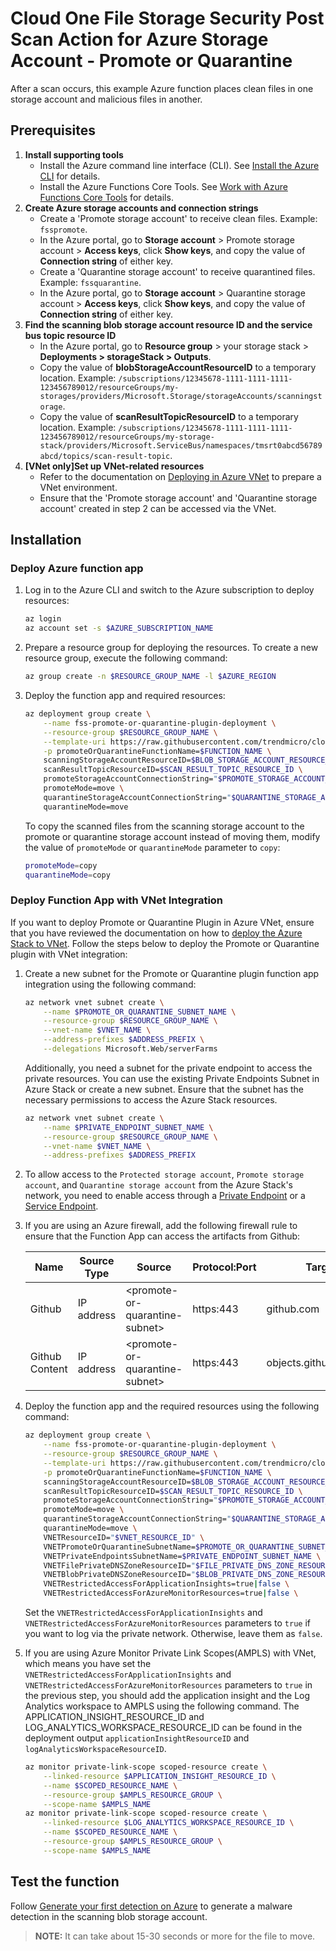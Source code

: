 # Cloud One File Storage Security Post Scan Action for Azure Storage Account - Promote or Quarantine

After a scan occurs, this example Azure function places clean files in one storage account and malicious files in another.

## Prerequisites

1. **Install supporting tools**
    - Install the Azure command line interface (CLI). See [Install the Azure CLI](https://docs.microsoft.com/en-us/cli/azure/install-azure-cli) for details.
    - Install the Azure Functions Core Tools. See [Work with Azure Functions Core Tools](https://docs.microsoft.com/en-us/azure/azure-functions/functions-run-local) for details.
1. **Create Azure storage accounts and connection strings**
    - Create a 'Promote storage account' to receive clean files. Example: `fsspromote`.
    - In the Azure portal, go to **Storage account** > Promote storage account > **Access keys**, click **Show keys**, and copy the value of **Connection string** of either key.
    - Create a 'Quarantine storage account' to receive quarantined files. Example: `fssquarantine`.
    - In the Azure portal, go to **Storage account** > Quarantine storage account > **Access keys**, click **Show keys**, and copy the value of **Connection string** of either key.
1. **Find the scanning blob storage account resource ID and the service bus topic resource ID**
    - In the Azure portal, go to **Resource group** > your storage stack > **Deployments > storageStack > Outputs**.
    - Copy the value of **blobStorageAccountResourceID** to a temporary location. Example: `/subscriptions/12345678-1111-1111-1111-123456789012/resourceGroups/my-storages/providers/Microsoft.Storage/storageAccounts/scanningstorage`.
    - Copy the value of **scanResultTopicResourceID** to a temporary location. Example: `/subscriptions/12345678-1111-1111-1111-123456789012/resourceGroups/my-storage-stack/providers/Microsoft.ServiceBus/namespaces/tmsrt0abcd56789abcd/topics/scan-result-topic`.
1. **[VNet only]Set up VNet-related resources**
    - Refer to the documentation on [Deploying in Azure VNet](https://cloudone.trendmicro.com/docs/file-storage-security/azure-vnet-deployment/) to prepare a VNet environment.
    - Ensure that the 'Promote storage account' and 'Quarantine storage account' created in step 2 can be accessed via the VNet.

## Installation

### Deploy Azure function app

1. Log in to the Azure CLI and switch to the Azure subscription to deploy resources:

    ```bash
    az login
    az account set -s $AZURE_SUBSCRIPTION_NAME
    ```

1. Prepare a resource group for deploying the resources. To create a new resource group, execute the following command:

    ```bash
    az group create -n $RESOURCE_GROUP_NAME -l $AZURE_REGION
    ```

1. Deploy the function app and required resources:

    ```bash
    az deployment group create \
        --name fss-promote-or-quarantine-plugin-deployment \
        --resource-group $RESOURCE_GROUP_NAME \
        --template-uri https://raw.githubusercontent.com/trendmicro/cloudone-filestorage-plugins/master/post-scan-actions/azure-python-promote-or-quarantine/template.json \
        -p promoteOrQuarantineFunctionName=$FUNCTION_NAME \
        scanningStorageAccountResourceID=$BLOB_STORAGE_ACCOUNT_RESOURCE_ID \
        scanResultTopicResourceID=$SCAN_RESULT_TOPIC_RESOURCE_ID \
        promoteStorageAccountConnectionString="$PROMOTE_STORAGE_ACCOUNT_CONNECTION_STRING" \
        promoteMode=move \
        quarantineStorageAccountConnectionString="$QUARANTINE_STORAGE_ACCOUNT_CONNECTION_STRING" \
        quarantineMode=move
    ```

    To copy the scanned files from the scanning storage account to the promote or quarantine storage account instead of moving them, modify the value of `promoteMode` or `quarantineMode` parameter to `copy`:

    ``` bash
    promoteMode=copy
    quarantineMode=copy
    ```

### Deploy Function App with VNet Integration

If you want to deploy Promote or Quarantine Plugin in Azure VNet, ensure that you have reviewed the documentation on how to [deploy the Azure Stack to VNet](https://cloudone.trendmicro.com/docs/file-storage-security/azure-vnet-deployment/). Follow the steps below to deploy the Promote or Quarantine plugin with VNet integration:

1. Create a new subnet for the Promote or Quarantine plugin function app integration using the following command:

    ```bash
    az network vnet subnet create \
        --name $PROMOTE_OR_QUARANTINE_SUBNET_NAME \
        --resource-group $RESOURCE_GROUP_NAME \
        --vnet-name $VNET_NAME \
        --address-prefixes $ADDRESS_PREFIX \
        --delegations Microsoft.Web/serverFarms
    ```

    Additionally, you need a subnet for the private endpoint to access the private resources. You can use the existing Private Endpoints Subnet in Azure Stack or create a new subnet. Ensure that the subnet has the necessary permissions to access the Azure Stack resources.

    ```bash
    az network vnet subnet create \
        --name $PRIVATE_ENDPOINT_SUBNET_NAME \
        --resource-group $RESOURCE_GROUP_NAME \
        --vnet-name $VNET_NAME \
        --address-prefixes $ADDRESS_PREFIX
    ```

1. To allow access to the `Protected storage account`, `Promote storage account`, and `Quarantine storage account` from the Azure Stack's network, you need to enable access through a [Private Endpoint](https://learn.microsoft.com/en-us/azure/private-link/private-endpoint-overview) or a [Service Endpoint](https://learn.microsoft.com/en-us/azure/virtual-network/virtual-network-service-endpoints-overview).

1. If you are using an Azure firewall, add the following firewall rule to ensure that the Function App can access the artifacts from Github:

    | Name | Source Type | Source | Protocol:Port | Target FQDNs |
    | --- | --- | --- | --- | --- |
    | Github | IP address | &lt;promote-or-quarantine-subnet&gt; | https:443 | github.com |
    | Github Content | IP address | &lt;promote-or-quarantine-subnet&gt; | https:443 | objects.githubusercontent.com |

1. Deploy the function app and the required resources using the following command:

    ```bash
    az deployment group create \
        --name fss-promote-or-quarantine-plugin-deployment \
        --resource-group $RESOURCE_GROUP_NAME \
        --template-uri https://raw.githubusercontent.com/trendmicro/cloudone-filestorage-plugins/master/post-scan-actions/azure-python-promote-or-quarantine/template.json \
        -p promoteOrQuarantineFunctionName=$FUNCTION_NAME \
        scanningStorageAccountResourceID=$BLOB_STORAGE_ACCOUNT_RESOURCE_ID \
        scanResultTopicResourceID=$SCAN_RESULT_TOPIC_RESOURCE_ID \
        promoteStorageAccountConnectionString="$PROMOTE_STORAGE_ACCOUNT_CONNECTION_STRING" \
        promoteMode=move \
        quarantineStorageAccountConnectionString="$QUARANTINE_STORAGE_ACCOUNT_CONNECTION_STRING" \
        quarantineMode=move \
        VNETResourceID="$VNET_RESOURCE_ID" \
        VNETPromoteOrQuarantineSubnetName=$PROMOTE_OR_QUARANTINE_SUBNET_NAME \
        VNETPrivateEndpointsSubnetName=$PRIVATE_ENDPOINT_SUBNET_NAME \
        VNETFilePrivateDNSZoneResourceID="$FILE_PRIVATE_DNS_ZONE_RESOURCE_ID" \
        VNETBlobPrivateDNSZoneResourceID="$BLOB_PRIVATE_DNS_ZONE_RESOURCE_ID" \
        VNETRestrictedAccessForApplicationInsights=true|false \
        VNETRestrictedAccessForAzureMonitorResources=true|false \
    ```

    Set the `VNETRestrictedAccessForApplicationInsights` and `VNETRestrictedAccessForAzureMonitorResources` parameters to `true` if you want to log via the private network. Otherwise, leave them as `false`.

1. If you are using Azure Monitor Private Link Scopes(AMPLS) with VNet, which means you have set the `VNETRestrictedAccessForApplicationInsights` and `VNETRestrictedAccessForAzureMonitorResources` parameters to `true` in the previous step, you should add the application insight and the Log Analytics workspace to AMPLS using the following command. The APPLICATION_INSIGHT_RESOURCE_ID and LOG_ANALYTICS_WORKSPACE_RESOURCE_ID can be found in the deployment output `applicationInsightResourceID` and `logAnalyticsWorkspaceResourceID`.

    ```bash
    az monitor private-link-scope scoped-resource create \
        --linked-resource $APPLICATION_INSIGHT_RESOURCE_ID \
        --name $SCOPED_RESOURCE_NAME \
        --resource-group $AMPLS_RESOURCE_GROUP \
        --scope-name $AMPLS_NAME
    az monitor private-link-scope scoped-resource create \
        --linked-resource $LOG_ANALYTICS_WORKSPACE_RESOURCE_ID \
        --name $SCOPED_RESOURCE_NAME \
        --resource-group $AMPLS_RESOURCE_GROUP \
        --scope-name $AMPLS_NAME
    ```

## Test the function

Follow [Generate your first detection on Azure](https://cloudone.trendmicro.com/docs/file-storage-security/gs-generate-detection-azure/) to generate a malware detection in the scanning blob storage account.

> **NOTE:** It can take about 15-30 seconds or more for the file to move.
